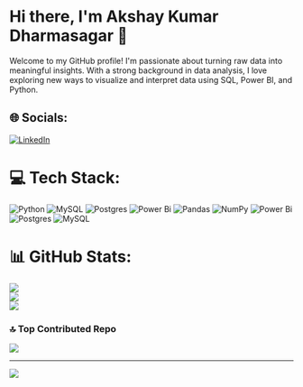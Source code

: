 # Hi there, I'm Akshay Kumar Dharmasagar 👋

Welcome to my GitHub profile! I'm passionate about turning raw data into meaningful insights. With a strong background in data analysis, I love exploring new ways to visualize and interpret data using SQL, Power BI, and Python.


## 🌐 Socials:
[![LinkedIn](https://img.shields.io/badge/LinkedIn-%230077B5.svg?logo=linkedin&logoColor=white)](https://linkedin.com/in/akshay-dharma) 

# 💻 Tech Stack:
![Python](https://img.shields.io/badge/python-3670A0?style=for-the-badge&logo=python&logoColor=ffdd54) ![MySQL](https://img.shields.io/badge/mysql-4479A1.svg?style=for-the-badge&logo=mysql&logoColor=white) ![Postgres](https://img.shields.io/badge/postgres-%23316192.svg?style=for-the-badge&logo=postgresql&logoColor=white) ![Power Bi](https://img.shields.io/badge/power_bi-F2C811?style=for-the-badge&logo=powerbi&logoColor=black) ![Pandas](https://img.shields.io/badge/pandas-%23150458.svg?style=for-the-badge&logo=pandas&logoColor=white) ![NumPy](https://img.shields.io/badge/numpy-%23013243.svg?style=for-the-badge&logo=numpy&logoColor=white) ![Power Bi](https://img.shields.io/badge/power_bi-F2C811?style=for-the-badge&logo=powerbi&logoColor=black) ![Postgres](https://img.shields.io/badge/postgres-%23316192.svg?style=for-the-badge&logo=postgresql&logoColor=white) ![MySQL](https://img.shields.io/badge/mysql-4479A1.svg?style=for-the-badge&logo=mysql&logoColor=white)
# 📊 GitHub Stats:
![](https://github-readme-stats.vercel.app/api?username=Aks-hey&theme=dark&hide_border=false&include_all_commits=false&count_private=false)<br/>
![](https://github-readme-streak-stats.herokuapp.com/?user=Aks-hey&theme=dark&hide_border=false)<br/>
![](https://github-readme-stats.vercel.app/api/top-langs/?username=Aks-hey&theme=dark&hide_border=false&include_all_commits=false&count_private=false&layout=compact)

### 🔝 Top Contributed Repo
![](https://github-contributor-stats.vercel.app/api?username=Aks-hey&limit=5&theme=dark&combine_all_yearly_contributions=true)

---
[![](https://visitcount.itsvg.in/api?id=Aks-hey&icon=0&color=0)](https://visitcount.itsvg.in)

<!-- Proudly created with GPRM ( https://gprm.itsvg.in ) -->
